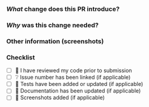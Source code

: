 <!-- ✨ Thanks for making a pull request! -->

### *What* change does this PR introduce?

<!-- 🖋️ Describe the changes this PR introduces to help us understand the context of this change. -->

### *Why* was this change needed?

<!-- 🚫 If your PR closes an open issue, link your PR to the issue with `Closes #16` or `Fixes #16`, where #16 is the issue number. For example,

- Closes #16
- Fixes #42

Please put the close or fix statement in a bullet point so that it renders the issue title as well. -->

### Other information (screenshots)

<!-- 📸 If you have any, please provide screenshots that would give additional visual context. Other forms of information (links to resources) would also be welcome. -->

### Checklist

<!-- 📋 Here's a checklist of what needs to be done before this PR is ready for review. Once you have completed this checklist, you may request a review, and we will get back to you shortly. -->

- [ ] 📝 I have reviewed my code prior to submission
- [ ] ❔ Issue number has been linked (if applicable)
- [ ] 🧪 Tests have been added or updated (if applicable)
- [ ] 📖 Documentation has been updated (if applicable)
- [ ] 📸 Screenshots added (if applicable)
